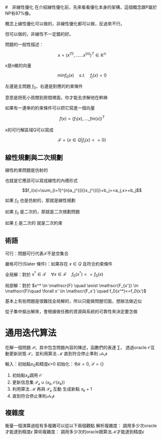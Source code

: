 #　非線性優化
在介紹線性優化前，先來看看優化本身的架構，這個概念跟P屬於NP有87%像。

概念上線性優化可以做的，非線性優化都可以做，反過來不行。

但可以做的，非線性不一定錯的好。

問題的一般性描述：

$$x=(x^{(1)},......x^{(n)})^T \in \mathbb{R^n}$$

x是n維的向量

$$minf_0(x) \quad s.t. \quad f_j(x)=0$$

左邊是主問題 $f_0$，右邊是對應的約束條件

意思是把死小孩關到房間裡面，你才能去求解他在幹麻

如果有一連串的約束條件可以把它寫進一個向量

$$f(x)=(f_1(x),...,fm(x))^T$$

x的可行解區域Q可以寫成

$$\mathscr{F}=\{x \in Q | f_i(x)<=0\}$$

## 線性規劃與二次規劃

線性約束問題是仿射的

也就是它應該可以寫成線性的內積形式

$$f_i(x)=\sum_{i=1}^{n}a_j^{(i)}x_j^{(i)}+b_j=<a_j,x>+b_j$$

如果 $f_0$ 也是仿射的，那就是線性規劃

如果 $f_0$ 是二次的，那就是二次規劃問題

如果 $f_i$ 是二次的 就是二次約束

## 術語
可行：問題可行代表$\mathscr{F}$不是空集合

嚴格可行(Slater 條件)：如果存在 $x \in Q$ 且符合約束條件 

全局解：對於 $x^* \in \mathscr{F} \quad \forall x \in \mathscr{F} \quad f_0(x^*)<=f_0(x)$ 

局部解：對於 $x^* \in \mathscr{F} \quad \exist \mathscr{F_{x'}} \in \mathscr{F}\quad \forall x' \in \mathscr{F_x'} \quad f_0(x^*)<=f_0(x')$

基本上有些問題是很難找全局解的，所以只能做問題切面，想辦法做近似

從子集中摳出解來，會根據做任務的資源與系統的可靠性來決定要怎做

# 通用迭代算法

在解一個問題 $\mathscr{P}$，其中包含問題內容的陳述，函數們的表達 $\sum$， 透過oracle $\mathscr{O}$互動更新狀態 $\mathscr{S}$，並利用算法 $\mathscr{M}$ 直到符合停止準則 $\mathscr{stop}$

輸入：初始點$x_0$和精度$\epsilon$>0
初始化：令$k=0$, $\mathscr{S}=\{\}$
1. 初始點$x_k$調用 $\mathscr{O}$ 
2. 更新信息集 $\mathscr{S_k} \cup(x_k,\mathscr{O}(x_k))$
3. 利用算法 $\mathscr{M}$ 再與 $\mathscr{S_k}$ 互動 生成新點 $x_k+1$
4. 直到符合停止準則$\mathscr{stop}$

## 複雜度
衡量一個演算過程有多複雜可以從以下兩個觀點
解析複雜度：
調用多少次oracle才能達到精度$\epsilon$
算術複雜度：
調用多少次的oracle跟算法$\mathscr{M}$才能達到精度$\epsilon$